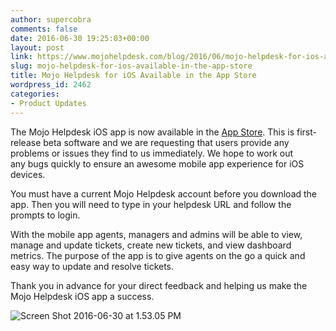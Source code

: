 ```yaml
---
author: supercobra
comments: false
date: 2016-06-30 19:25:03+00:00
layout: post
link: https://www.mojohelpdesk.com/blog/2016/06/mojo-helpdesk-for-ios-available-in-the-app-store/
slug: mojo-helpdesk-for-ios-available-in-the-app-store
title: Mojo Helpdesk for iOS Available in the App Store
wordpress_id: 2462
categories:
- Product Updates
---
```


The Mojo Helpdesk iOS app is now available in the [App Store](https://itunes.apple.com/us/app/mojo-helpdesk/id1118071172?ls=1&mt=8). This is first-release beta software and we are requesting that users provide any problems or issues they find to us immediately. We hope to work out any bugs quickly to ensure an awesome mobile app experience for iOS devices.

You must have a current Mojo Helpdesk account before you download the app. Then you will need to type in your helpdesk URL and follow the prompts to login.

With the mobile app agents, managers and admins will be able to view, manage and update tickets, create new tickets, and view dashboard metrics. The purpose of the app is to give agents on the go a quick and easy way to update and resolve tickets.

Thank you in advance for your direct feedback and helping us make the Mojo Helpdesk iOS app a success.



![Screen Shot 2016-06-30 at 1.53.05 PM](http://www.mojohelpdesk.com/blog/wordpress/wp-content/uploads/2016/06/Screen-Shot-2016-06-30-at-1.53.05-PM.png)














